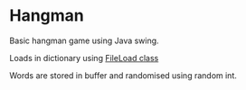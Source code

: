 # Hangman

Basic hangman game using Java swing.

Loads in dictionary using [FileLoad class](https://github.com/comanoc/Hangman/blob/master/FileLoad.java)

Words are stored in buffer and randomised using random int.


